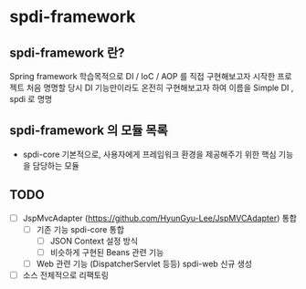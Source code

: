 # spdi-framework

## spdi-framework 란?
Spring framework 학습목적으로 DI / IoC / AOP 를 직접 구현해보고자 시작한 프로젝트
처음 명명할 당시 DI 기능만이라도 온전히 구현해보고자 하여 이름을 Simple DI , spdi 로 명명
 
## spdi-framework 의 모듈 목록
- spdi-core 기본적으로, 사용자에게 프레임워크 환경을 제공해주기 위한 핵심 기능을 담당하는 모듈 

## TODO
- [ ] JspMvcAdapter (https://github.com/HyunGyu-Lee/JspMVCAdapter) 통합
    - [ ] 기존 기능 spdi-core 통합
        - [ ] JSON Context 설정 방식
        - [ ] 비슷하게 구현된 Beans 관련 기능
    - [ ] Web 관련 기능 (DispatcherServlet 등등) spdi-web 신규 생성
- [ ] 소스 전체적으로 리팩토링